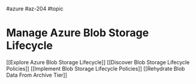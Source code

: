 #azure #az-204 #topic

# Manage Azure Blob Storage Lifecycle
[[Explore Azure Blob Storage Lifecycle]]
[[Discover Blob Storage Lifecycle Policies]]
[[Implement Blob Storage Lifecycle Policies]]
[[Rehydrate Blob Data From Archive Tier]]